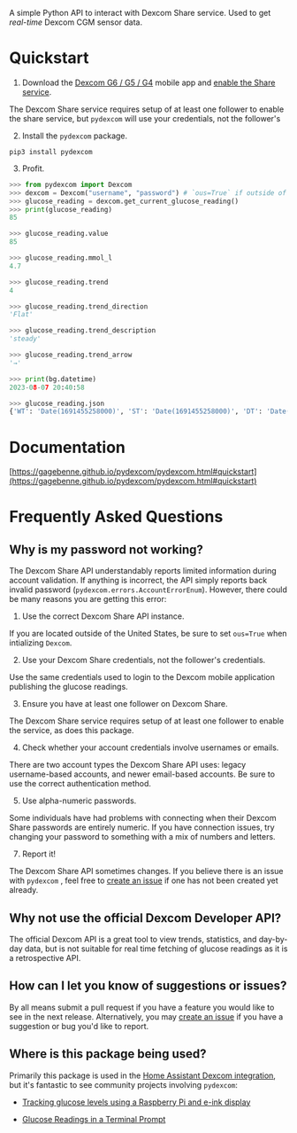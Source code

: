 A simple Python API to interact with Dexcom Share service. Used to get *real-time* Dexcom CGM sensor data.

# Quickstart
1. Download the [Dexcom G6 / G5 / G4](https://www.dexcom.com/apps) mobile app and [enable the Share service](https://provider.dexcom.com/education-research/cgm-education-use/videos/setting-dexcom-share-and-follow).

The Dexcom Share service requires setup of at least one follower to enable the share service, but `pydexcom` will use your credentials, not the follower's

2. Install the `pydexcom` package.

 `pip3 install pydexcom`

3. Profit.

```python
>>> from pydexcom import Dexcom
>>> dexcom = Dexcom("username", "password") # `ous=True` if outside of US
>>> glucose_reading = dexcom.get_current_glucose_reading()
>>> print(glucose_reading)
85

>>> glucose_reading.value
85

>>> glucose_reading.mmol_l
4.7

>>> glucose_reading.trend
4

>>> glucose_reading.trend_direction
'Flat'

>>> glucose_reading.trend_description
'steady'

>>> glucose_reading.trend_arrow
'→'

>>> print(bg.datetime)
2023-08-07 20:40:58

>>> glucose_reading.json
{'WT': 'Date(1691455258000)', 'ST': 'Date(1691455258000)', 'DT': 'Date(1691455258000-0400)', 'Value': 85, 'Trend': 'Flat'}
```

# Documentation

[https://gagebenne.github.io/pydexcom/pydexcom.html#quickstart](https://gagebenne.github.io/pydexcom/pydexcom.html#quickstart)

# Frequently Asked Questions

## Why is my password not working?

The Dexcom Share API understandably reports limited information during account validation. If anything is incorrect, the API simply reports back invalid password (`pydexcom.errors.AccountErrorEnum`). However, there could be many reasons you are getting this error:

1. Use the correct Dexcom Share API instance.

If you are located outside of the United States, be sure to set `ous=True` when intializing `Dexcom`.

2. Use your Dexcom Share credentials, not the follower's credentials.

Use the same credentials used to login to the Dexcom mobile application publishing the glucose readings.

3. Ensure you have at least one follower on Dexcom Share.

The Dexcom Share service requires setup of at least one follower to enable the service, as does this package.

4. Check whether your account credentials involve usernames or emails.

There are two account types the Dexcom Share API uses: legacy username-based accounts, and newer email-based accounts. Be sure to use the correct authentication method.

5. Use alpha-numeric passwords.

Some individuals have had problems with connecting when their Dexcom Share passwords are entirely numeric. If you have connection issues, try changing your password to something with a mix of numbers and letters.

7. Report it!

The Dexcom Share API sometimes changes. If you believe there is an issue with `pydexcom` , feel free to [create an issue](https://github.com/gagebenne/pydexcom/issues/new) if one has not been created yet already.

## Why not use the official Dexcom Developer API?

The official Dexcom API is a great tool to view trends, statistics, and day-by-day data, but is not suitable for real time fetching of glucose readings as it is a retrospective API.

## How can I let you know of suggestions or issues?

By all means submit a pull request if you have a feature you would like to see in the next release. Alternatively, you may [create an issue](https://github.com/gagebenne/pydexcom/issues/new) if you have a suggestion or bug you'd like to report.

## Where is this package being used?

Primarily this package is used in the [Home Assistant Dexcom integration](https://www.home-assistant.io/integrations/dexcom/), but it's fantastic to see community projects involving `pydexcom`:

* [Tracking glucose levels using a Raspberry Pi and e-ink display](https://www.tomshardware.com/news/raspberry-project-diy-dexcom-glucose-tracker)

* [Glucose Readings in a Terminal Prompt](https://harthoover.com/glucose-readings-in-a-terminal-prompt/)
